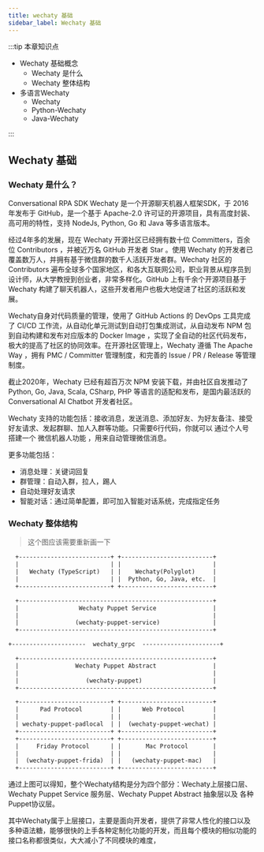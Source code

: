 ```yaml
---
title: wechaty 基础
sidebar_label: Wechaty 基础
---
```


:::tip 本章知识点

* Wechaty 基础概念
    * Wechaty 是什么
    * Wechaty 整体结构
* 多语言Wechaty
    * Wechaty
    * Python-Wechaty
    * Java-Wechaty

:::

## Wechaty 基础

### Wechaty 是什么？

Conversational RPA SDK Wechaty 是一个开源聊天机器人框架SDK，于 2016 年发布于 GitHub，是一个基于 Apache-2.0 许可证的开源项目，具有高度封装、高可用的特性，支持 NodeJs, Python, Go 和 Java 等多语言版本。

经过4年多的发展，现在 Wechaty 开源社区已经拥有数十位 Committers，百余位 Contributors ，并被近万名 GitHub 开发者 Star 。使用 Wechaty 的开发者已覆盖数万人，并拥有基于微信群的数千人活跃开发者群。Wechaty 社区的 Contributors 遍布全球多个国家地区，和各大互联网公司，职业背景从程序员到设计师，从大学教授到创业者，非常多样化。GitHub 上有千余个开源项目基于 Wechaty 构建了聊天机器人，这些开发者用户也极大地促进了社区的活跃和发展。

Wechaty自身对代码质量的管理，使用了 GitHub Actions 的 DevOps 工具完成了 CI/CD 工作流，从自动化单元测试到自动打包集成测试，从自动发布 NPM 包到自动构建和发布对应版本的 Docker Image ，实现了全自动的社区代码发布，极大的提高了社区的协同效率。在开源社区管理上，Wechaty 遵循 The Apache Way ，拥有 PMC / Committer 管理制度，和完善的 Issue / PR / Release 等管理制度。

截止2020年，Wechaty 已经有超百万次 NPM 安装下载，并由社区自发推动了 Python, Go, Java, Scala, CSharp, PHP 等语言的适配和发布，是国内最活跃的 Conversational AI Chatbot 开发者社区。

Wechaty 支持的功能包括：接收消息，发送消息、添加好友、为好友备注、接受好友请求、发起群聊、加人入群等功能。只需要6行代码，你就可以 通过个人号 搭建一个 微信机器人功能 ，用来自动管理微信消息。

更多功能包括：

* 消息处理：关键词回复
* 群管理：自动入群，拉人，踢人
* 自动处理好友请求
* 智能对话：通过简单配置，即可加入智能对话系统，完成指定任务

### Wechaty 整体结构

> 这个图应该需要重新画一下

```txt
  +--------------------------+ +--------------------------+
  |                          | |                          |
  |   Wechaty (TypeScript)   | |    Wechaty(Polyglot)     |
  |                          | |  Python, Go, Java, etc.  |
  +--------------------------+ +--------------------------+

  +-------------------------------------------------------+
  |                 Wechaty Puppet Service                |
  |                                                       |
  |                (wechaty-puppet-service)               |
  +-------------------------------------------------------+

+---------------------  wechaty_grpc  ----------------------+

  +-------------------------------------------------------+
  |                Wechaty Puppet Abstract                |
  |                                                       |
  |                   (wechaty-puppet)                    |
  +-------------------------------------------------------+

  +--------------------------+ +--------------------------+
  |      Pad Protocol        | |      Web Protocol        |
  |                          | |                          |
  | wechaty-puppet-padlocal  | |  (wechaty-puppet-wechat) |
  +--------------------------+ +--------------------------+
  +--------------------------+ +--------------------------+
  |     Friday Protocol      | |       Mac Protocol       |
  |                          | |                          |
  |  (wechaty-puppet-frida)  | |   (wechaty-puppet-mac)   |
  +--------------------------+ +--------------------------+
```

通过上图可以得知，整个Wechaty结构是分为四个部分：Wechaty上层接口层、Wechaty Puppet Service 服务层、Wechaty Puppet Abstract 抽象层以及 各种Puppet协议层。

其中Wechaty属于上层接口，主要是面向开发者，提供了非常人性化的接口以及多种语法糖，能够很快的上手各种定制化功能的开发，而且每个模块的相似功能的接口名称都很类似，大大减小了不同模块的难度，
